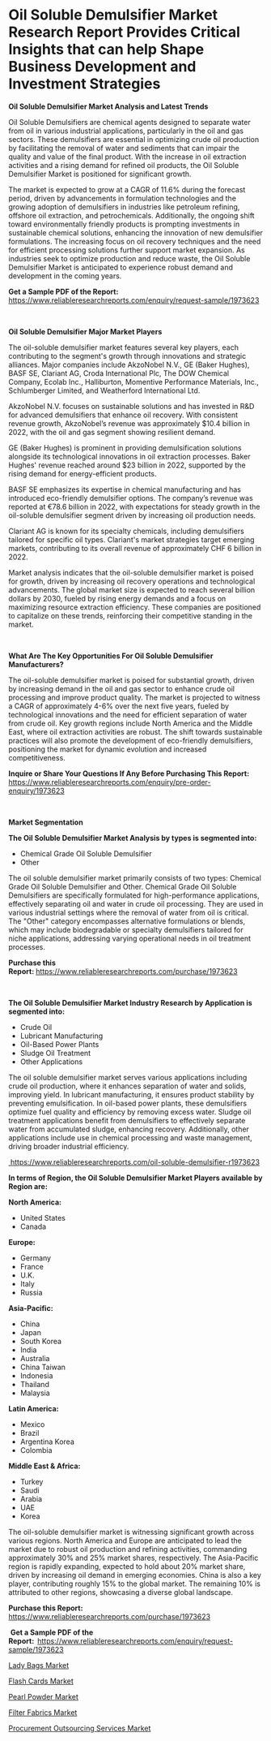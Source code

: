 <p><h1>Oil Soluble Demulsifier Market Research Report Provides Critical Insights that can help Shape Business Development and Investment Strategies</h1></p><p><strong>Oil Soluble Demulsifier Market Analysis and Latest Trends</strong></p>
<p><p>Oil Soluble Demulsifiers are chemical agents designed to separate water from oil in various industrial applications, particularly in the oil and gas sectors. These demulsifiers are essential in optimizing crude oil production by facilitating the removal of water and sediments that can impair the quality and value of the final product. With the increase in oil extraction activities and a rising demand for refined oil products, the Oil Soluble Demulsifier Market is positioned for significant growth.</p><p>The market is expected to grow at a CAGR of 11.6% during the forecast period, driven by advancements in formulation technologies and the growing adoption of demulsifiers in industries like petroleum refining, offshore oil extraction, and petrochemicals. Additionally, the ongoing shift toward environmentally friendly products is prompting investments in sustainable chemical solutions, enhancing the innovation of new demulsifier formulations. The increasing focus on oil recovery techniques and the need for efficient processing solutions further support market expansion. As industries seek to optimize production and reduce waste, the Oil Soluble Demulsifier Market is anticipated to experience robust demand and development in the coming years.</p></p>
<p><strong>Get a Sample PDF of the Report:&nbsp;</strong> <a href="https://www.reliableresearchreports.com/enquiry/request-sample/1973623?utm_campaign=114&utm_medium=2&utm_source=Github&utm_content=ia&utm_term=14112024&utm_id=oil-soluble-demulsifier">https://www.reliableresearchreports.com/enquiry/request-sample/1973623</a></p>
<p>&nbsp;</p>
<p><strong>Oil Soluble Demulsifier Major Market Players</strong></p>
<p><p>The oil-soluble demulsifier market features several key players, each contributing to the segment's growth through innovations and strategic alliances. Major companies include AkzoNobel N.V., GE (Baker Hughes), BASF SE, Clariant AG, Croda International Plc, The DOW Chemical Company, Ecolab Inc., Halliburton, Momentive Performance Materials, Inc., Schlumberger Limited, and Weatherford International Ltd.</p><p>AkzoNobel N.V. focuses on sustainable solutions and has invested in R&D for advanced demulsifiers that enhance oil recovery. With consistent revenue growth, AkzoNobel’s revenue was approximately $10.4 billion in 2022, with the oil and gas segment showing resilient demand.</p><p>GE (Baker Hughes) is prominent in providing demulsification solutions alongside its technological innovations in oil extraction processes. Baker Hughes' revenue reached around $23 billion in 2022, supported by the rising demand for energy-efficient products.</p><p>BASF SE emphasizes its expertise in chemical manufacturing and has introduced eco-friendly demulsifier options. The company’s revenue was reported at €78.6 billion in 2022, with expectations for steady growth in the oil-soluble demulsifier segment driven by increasing oil production needs.</p><p>Clariant AG is known for its specialty chemicals, including demulsifiers tailored for specific oil types. Clariant's market strategies target emerging markets, contributing to its overall revenue of approximately CHF 6 billion in 2022.</p><p>Market analysis indicates that the oil-soluble demulsifier market is poised for growth, driven by increasing oil recovery operations and technological advancements. The global market size is expected to reach several billion dollars by 2030, fueled by rising energy demands and a focus on maximizing resource extraction efficiency. These companies are positioned to capitalize on these trends, reinforcing their competitive standing in the market.</p></p>
<p>&nbsp;</p>
<p><strong>What Are The Key Opportunities For Oil Soluble Demulsifier Manufacturers?</strong></p>
<p><p>The oil-soluble demulsifier market is poised for substantial growth, driven by increasing demand in the oil and gas sector to enhance crude oil processing and improve product quality. The market is projected to witness a CAGR of approximately 4-6% over the next five years, fueled by technological innovations and the need for efficient separation of water from crude oil. Key growth regions include North America and the Middle East, where oil extraction activities are robust. The shift towards sustainable practices will also promote the development of eco-friendly demulsifiers, positioning the market for dynamic evolution and increased competitiveness.</p></p>
<p><strong>Inquire or Share Your Questions If Any Before Purchasing This Report:</strong> <a href="https://www.reliableresearchreports.com/enquiry/pre-order-enquiry/1973623?utm_campaign=114&utm_medium=2&utm_source=Github&utm_content=ia&utm_term=14112024&utm_id=oil-soluble-demulsifier">https://www.reliableresearchreports.com/enquiry/pre-order-enquiry/1973623</a></p>
<p>&nbsp;</p>
<p><strong>Market Segmentation</strong></p>
<p><strong>The Oil Soluble Demulsifier Market Analysis by types is segmented into:</strong></p>
<p><ul><li>Chemical Grade Oil Soluble Demulsifier</li><li>Other</li></ul></p>
<p><p>The oil soluble demulsifier market primarily consists of two types: Chemical Grade Oil Soluble Demulsifier and Other. Chemical Grade Oil Soluble Demulsifiers are specifically formulated for high-performance applications, effectively separating oil and water in crude oil processing. They are used in various industrial settings where the removal of water from oil is critical. The "Other" category encompasses alternative formulations or blends, which may include biodegradable or specialty demulsifiers tailored for niche applications, addressing varying operational needs in oil treatment processes.</p></p>
<p><strong>Purchase this Report:&nbsp;</strong><a href="https://www.reliableresearchreports.com/purchase/1973623?utm_campaign=114&utm_medium=2&utm_source=Github&utm_content=ia&utm_term=14112024&utm_id=oil-soluble-demulsifier">https://www.reliableresearchreports.com/purchase/1973623</a></p>
<p>&nbsp;</p>
<p><strong>The Oil Soluble Demulsifier Market Industry Research by Application is segmented into:</strong></p>
<p><ul><li>Crude Oil</li><li>Lubricant Manufacturing</li><li>Oil-Based Power Plants</li><li>Sludge Oil Treatment</li><li>Other Applications</li></ul></p>
<p><p>The oil soluble demulsifier market serves various applications including crude oil production, where it enhances separation of water and solids, improving yield. In lubricant manufacturing, it ensures product stability by preventing emulsification. In oil-based power plants, these demulsifiers optimize fuel quality and efficiency by removing excess water. Sludge oil treatment applications benefit from demulsifiers to effectively separate water from accumulated sludge, enhancing recovery. Additionally, other applications include use in chemical processing and waste management, driving broader industrial efficiency.</p></p>
<p><a href="https://www.reliableresearchreports.com/oil-soluble-demulsifier-r1973623?utm_campaign=114&utm_medium=2&utm_source=Github&utm_content=ia&utm_term=14112024&utm_id=oil-soluble-demulsifier">&nbsp;https://www.reliableresearchreports.com/oil-soluble-demulsifier-r1973623</a></p>
<p><strong>In terms of Region, the Oil Soluble Demulsifier Market Players available by Region are:</strong></p>
<p>
    <p> <strong> North America: </strong>
        <ul>
            <li>United States</li>
            <li>Canada</li>
        </ul>
        </p> 
    <p> <strong> Europe: </strong>
        <ul>
            <li>Germany</li>
            <li>France</li>
            <li>U.K.</li>
            <li>Italy</li>
            <li>Russia</li>
        </ul>
        </p> 
    <p> <strong> Asia-Pacific: </strong>
        <ul>
            <li>China</li>
            <li>Japan</li>
            <li>South Korea</li>
            <li>India</li>
            <li>Australia</li>
            <li>China Taiwan</li>
            <li>Indonesia</li>
            <li>Thailand</li>
            <li>Malaysia</li>
        </ul>
        </p> 
    <p> <strong> Latin America: </strong>
        <ul>
            <li>Mexico</li>
            <li>Brazil</li>
            <li>Argentina Korea</li>
            <li>Colombia</li>
        </ul>
        </p> 
    <p> <strong> Middle East & Africa: </strong>
        <ul>
            <li>Turkey</li>
            <li>Saudi</li>
            <li>Arabia</li>
            <li>UAE</li>
            <li>Korea</li>
        </ul>
    </p>
    </p>
<p><p>The oil-soluble demulsifier market is witnessing significant growth across various regions. North America and Europe are anticipated to lead the market due to robust oil production and refining activities, commanding approximately 30% and 25% market shares, respectively. The Asia-Pacific region is rapidly expanding, expected to hold about 20% market share, driven by increasing oil demand in emerging economies. China is also a key player, contributing roughly 15% to the global market. The remaining 10% is attributed to other regions, showcasing a diverse global landscape.</p></p>
<p><strong>Purchase this Report: </strong><a href="https://www.reliableresearchreports.com/purchase/1973623?utm_campaign=114&utm_medium=2&utm_source=Github&utm_content=ia&utm_term=14112024&utm_id=oil-soluble-demulsifier">https://www.reliableresearchreports.com/purchase/1973623</a></p>
<p>&nbsp;<strong>Get a Sample PDF of the Report:&nbsp;&nbsp;</strong><a href="https://www.reliableresearchreports.com/enquiry/request-sample/1973623?utm_campaign=114&utm_medium=2&utm_source=Github&utm_content=ia&utm_term=14112024&utm_id=oil-soluble-demulsifier">https://www.reliableresearchreports.com/enquiry/request-sample/1973623</a></p>
<p><strong></strong></p>
<p><p><a href="https://www.linkedin.com/pulse/global-lady-bags-nexus-sector-confluences-regional-catalysts-ncytc?utm_campaign=114&utm_medium=2&utm_source=Github&utm_content=ia&utm_term=14112024&utm_id=oil-soluble-demulsifier">Lady Bags Market</a></p><p><a href="https://www.linkedin.com/pulse/competitive-intelligence-flash-cards-market-key-players-strategies-h8tkc?utm_campaign=114&utm_medium=2&utm_source=Github&utm_content=ia&utm_term=14112024&utm_id=oil-soluble-demulsifier">Flash Cards Market</a></p><p><a href="https://github.com/FassouRP/Market-Research-Report-List-6/blob/main/pearl-powder-market.md?utm_campaign=114&utm_medium=2&utm_source=Github&utm_content=ia&utm_term=14112024&utm_id=oil-soluble-demulsifier">Pearl Powder Market</a></p><p><a href="https://github.com/rahu1506/Market-Research-Report-List-6/blob/main/filter-fabrics-market.md?utm_campaign=114&utm_medium=2&utm_source=Github&utm_content=ia&utm_term=14112024&utm_id=oil-soluble-demulsifier">Filter Fabrics Market</a></p><p><a href="https://issuu.com/reportprime-2/docs/procurement-outsourcing-services-ma_ee649489bda515?utm_campaign=114&utm_medium=2&utm_source=Github&utm_content=ia&utm_term=14112024&utm_id=oil-soluble-demulsifier">Procurement Outsourcing Services Market</a></p></p>